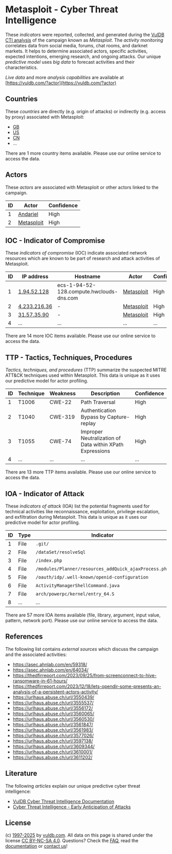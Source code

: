 # Metasploit - Cyber Threat Intelligence

These _indicators_ were reported, collected, and generated during the [VulDB CTI analysis](https://vuldb.com/?kb.cti) of the campaign known as _Metasploit_. The _activity monitoring_ correlates data from social media, forums, chat rooms, and darknet markets. It helps to determine associated actors, specific activities, expected intentions, emerging research, and ongoing attacks. Our unique _predictive model_ uses _big data_ to forecast activities and their characteristics.

_Live data_ and more _analysis capabilities_ are available at [https://vuldb.com/?actor](https://vuldb.com/?actor)

## Countries

These _countries_ are directly (e.g. origin of attacks) or indirectly (e.g. access by proxy) associated with Metasploit:

* [GB](https://vuldb.com/?country.gb)
* [US](https://vuldb.com/?country.us)
* [CN](https://vuldb.com/?country.cn)
* ...

There are 1 more country items available. Please use our online service to access the data.

## Actors

These _actors_ are associated with Metasploit or other actors linked to the campaign.

ID | Actor | Confidence
-- | ----- | ----------
1 | [Andariel](https://vuldb.com/?actor.andariel) | High
2 | [Metasploit](https://vuldb.com/?actor.metasploit) | High

## IOC - Indicator of Compromise

These _indicators of compromise_ (IOC) indicate associated network resources which are known to be part of research and attack activities of Metasploit.

ID | IP address | Hostname | Actor | Confidence
-- | ---------- | -------- | ----- | ----------
1 | [1.94.52.128](https://vuldb.com/?ip.1.94.52.128) | ecs-1-94-52-128.compute.hwclouds-dns.com | [Metasploit](https://vuldb.com/?actor.metasploit) | High
2 | [4.233.216.36](https://vuldb.com/?ip.4.233.216.36) | - | [Metasploit](https://vuldb.com/?actor.metasploit) | High
3 | [31.57.35.90](https://vuldb.com/?ip.31.57.35.90) | - | [Metasploit](https://vuldb.com/?actor.metasploit) | High
4 | ... | ... | ... | ...

There are 14 more IOC items available. Please use our online service to access the data.

## TTP - Tactics, Techniques, Procedures

_Tactics, techniques, and procedures_ (TTP) summarize the suspected MITRE ATT&CK techniques used within Metasploit. This data is unique as it uses our predictive model for actor profiling.

ID | Technique | Weakness | Description | Confidence
-- | --------- | -------- | ----------- | ----------
1 | T1006 | CWE-22 | Path Traversal | High
2 | T1040 | CWE-319 | Authentication Bypass by Capture-replay | High
3 | T1055 | CWE-74 | Improper Neutralization of Data within XPath Expressions | High
4 | ... | ... | ... | ...

There are 13 more TTP items available. Please use our online service to access the data.

## IOA - Indicator of Attack

These _indicators of attack_ (IOA) list the potential fragments used for technical activities like reconnaissance, exploitation, privilege escalation, and exfiltration during Metasploit. This data is unique as it uses our predictive model for actor profiling.

ID | Type | Indicator | Confidence
-- | ---- | --------- | ----------
1 | File | `.git/` | Low
2 | File | `/dataSet/resolveSql` | High
3 | File | `/index.php` | Medium
4 | File | `/modules/Planner/resources_addQuick_ajaxProcess.php` | High
5 | File | `/oauth/idp/.well-known/openid-configuration` | High
6 | File | `ActivityManagerShellCommand.java` | High
7 | File | `arch/powerpc/kernel/entry_64.S` | High
8 | ... | ... | ...

There are 57 more IOA items available (file, library, argument, input value, pattern, network port). Please use our online service to access the data.

## References

The following list contains _external sources_ which discuss the campaign and the associated activities:

* https://asec.ahnlab.com/en/59318/
* https://asec.ahnlab.com/en/64034/
* https://thedfirreport.com/2023/09/25/from-screenconnect-to-hive-ransomware-in-61-hours/
* https://thedfirreport.com/2023/12/18/lets-opendir-some-presents-an-analysis-of-a-persistent-actors-activity/
* https://urlhaus.abuse.ch/url/3550439/
* https://urlhaus.abuse.ch/url/3555537/
* https://urlhaus.abuse.ch/url/3556172/
* https://urlhaus.abuse.ch/url/3560065/
* https://urlhaus.abuse.ch/url/3560530/
* https://urlhaus.abuse.ch/url/3561847/
* https://urlhaus.abuse.ch/url/3561983/
* https://urlhaus.abuse.ch/url/3577026/
* https://urlhaus.abuse.ch/url/3597138/
* https://urlhaus.abuse.ch/url/3609344/
* https://urlhaus.abuse.ch/url/3610001/
* https://urlhaus.abuse.ch/url/3611202/

## Literature

The following _articles_ explain our unique predictive cyber threat intelligence:

* [VulDB Cyber Threat Intelligence Documentation](https://vuldb.com/?kb.cti)
* [Cyber Threat Intelligence - Early Anticipation of Attacks](https://www.scip.ch/en/?labs.20201022)

## License

(c) [1997-2025](https://vuldb.com/?kb.changelog) by [vuldb.com](https://vuldb.com/?kb.about). All data on this page is shared under the license [CC BY-NC-SA 4.0](https://creativecommons.org/licenses/by-nc-sa/4.0/). Questions? Check the [FAQ](https://vuldb.com/?kb.faq), read the [documentation](https://vuldb.com/?kb) or [contact us](https://vuldb.com/?contact)!
